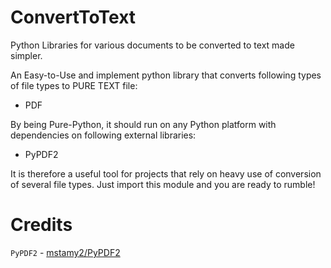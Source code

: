 # ConvertToText
Python Libraries for various documents to be converted to text made simpler.

An Easy-to-Use and implement python library that converts
following types of file types to PURE TEXT file:
* PDF

By being Pure-Python, it should run on any Python platform with
dependencies on following external libraries:

* PyPDF2

It is therefore a useful tool for projects that rely on heavy
use of conversion of several file types. Just import this module
and you are ready to rumble!

# Credits

`PyPDF2` - [mstamy2/PyPDF2](https://github.com/mstamy2/PyPDF2)
